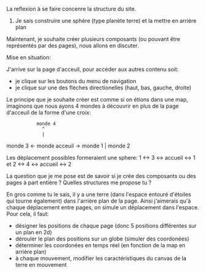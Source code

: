 La reflexion à se faire concenre la structure du site.
1. Je sais construire une sphère (type planète terre) et la mettre en arrière plan

Maintenant, je souhaite créer plusieurs composants (ou pouvant être représentés par des pages), nous allons en discuter.

Mise en situation:

J'arrive sur la page d'acceuil, pour accéder aux autres contenu soit:
- je clique sur les boutons du menu de navigation
- je clique sur une des flèches directionelles (haut, bas, gauche, droite)

Le principe que je souhaite créer est comme si on étions dans une map, imaginons que nous ayons 4 mondes à découvrir en plus de la page d'acceuil
de la forme d'une croix:

               monde 4
                 ^
                 |
monde 3  <- monde acceuil -> monde 1
                 |
               monde 2

Les déplacement possibles formeraient une sphere:    1 <-> 3 <-> accueil <-> 1 et 2 <-> 4 <-> accueil <-> 2

La question que je me pose est de savoir si je crée des composants ou des pages à part entière ?
Quelles structures me propose tu ?

En gros comme tu le sais, il y a une terre (dans l'espace entouré d'étoiles qui tourne également) dans l'arrière plan de la page. Ainsi j'aimerais qu'à chaque déplacement entre pages, on simule un déplacement dans l'espace.
Pour cela, il faut:
- désigner les positions de chaque page (donc 5 positions différentes sur un plan en 2d)
- dérouler le plan des positions sur un globe (simuler des coordonées)
- déterminer les coordonées en temps réel (en fonction de la map en arrière plan)
- à chaque mouvement, modifier les caractéristiques du canvas de la terre en mouvement
